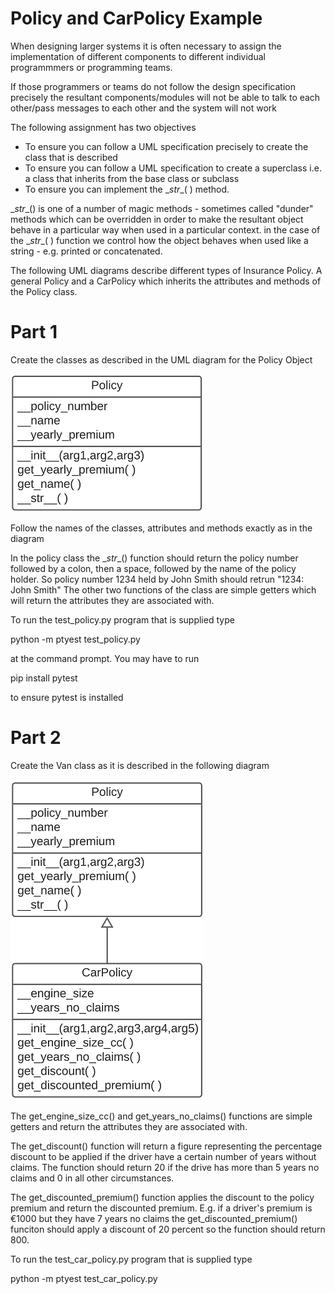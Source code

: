 # Policy and CarPolicy Example

When designing larger systems it is often necessary to assign the implementation of different components to different individual programmmers or programming teams. 

If those programmers or teams do not follow the design specification precisely the resultant components/modules will not be able to talk to each other/pass messages to each other and the system will not work


The following assignment has two objectives
- To ensure you can follow a UML specification precisely to create the class that is described
- To ensure you can follow a UML specification to create a superclass i.e. a class that inherits from the base class or subclass
- To ensure you can implement the \__str__( ) method.
  
\__str__() is one of a number of magic methods - sometimes called "dunder" methods which can be overridden in order to make the resultant object behave in a particular way when used in a particular context.
in the case of the \__str__( ) function we control how the object behaves when used like a string - e.g. printed or concatenated.

The following UML diagrams describe different types of Insurance Policy. A general Policy and a CarPolicy which inherits the attributes and methods of the Policy class.

# Part 1
Create the classes as described in the UML diagram for the Policy Object

![alt text](Policy.png)

Follow the names of the classes, attributes and methods exactly as in the diagram

In the policy class the \__str__() function should return the policy number followed by a colon, then a space, followed by the name of the policy holder. So policy number 1234 held by John Smith should retrun "1234: John Smith"
The other two functions of the class are simple getters which will return the attributes they are associated with.

To run the test_policy.py program that is supplied type 

python -m ptyest test_policy.py

at the command prompt. You may have to run

pip install pytest 

to ensure pytest is installed

# Part 2
Create the Van class as it is described in the following diagram

![alt text](CarPolicy.png)

The get_engine_size_cc() and get_years_no_claims() functions are simple getters and return the attributes they are associated with.

The get_discount() function will return a figure representing the percentage discount to be applied if the driver have a certain number of years without claims. The function should return 20 if the drive has more than 5 years no claims and 0 in all other circumstances.

The get_discounted_premium() function applies the discount to the policy premium and return the discounted premium. E.g. if a driver's premium is €1000 but they have 7 years no claims the get_discounted_premium() funciton should apply a discount of 20 percent so the function should return 800. 

To run the test_car_policy.py program that is supplied type 

python -m ptyest test_car_policy.py
